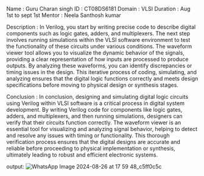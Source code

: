 Name : Guru Charan singh
ID : CT08DS6181
Domain : VLSI
Duration : Aug 1st to sept 1st
Mentor : Neela Santhosh kumar

Description :
In Verilog, you start by writing precise code to describe digital components such as logic gates, adders, and multiplexers. The next step involves running simulations within the VLSI software environment to test the functionality of these circuits under various conditions. The waveform viewer tool allows you to visualize the dynamic behavior of the signals, providing a clear representation of how inputs are processed to produce outputs. By analyzing these waveforms, you can identify discrepancies or timing issues in the design. This iterative process of coding, simulating, and analyzing ensures that the digital logic functions correctly and meets design specifications before moving to physical design or synthesis stages.


Conclusion : 
In conclusion, designing and simulating digital logic circuits using Verilog within VLSI software is a critical process in digital system development. By writing Verilog code for components like logic gates, adders, and multiplexers, and then running simulations, designers can verify that their circuits function correctly. The waveform viewer is an essential tool for visualizing and analyzing signal behavior, helping to detect and resolve any issues with timing or functionality. This thorough verification process ensures that the digital designs are accurate and reliable before proceeding to physical implementation or synthesis, ultimately leading to robust and efficient electronic systems.

output:
![WhatsApp Image 2024-08-26 at 17 59 48_c5ff0c5c](https://github.com/user-attachments/assets/865e7e02-8d8d-4929-9c9f-be15e4430b2d)

